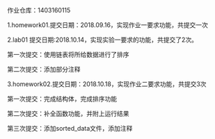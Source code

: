 作业仓库：1403160115

1.homework01.提交日期：2018.09.16，实现作业一要求功能，共提交一次

2.lab01
提交日期:2018.10.14，实现实验一要求的功能，共提交了2次。

第一次提交：使用链表将所给数据进行了排序

第二次提交：添加部分注释


3.homework02.提交日期：2018.10.18，实现作业二要求功能，共提交3次

第一次提交：完成结构体，完成排序功能

第二次提交：补全函数功能，并附上运行结果

第三次提交：添加sorted_data文件，添加注释
